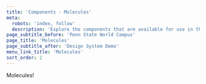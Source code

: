 ```yaml
---
title: 'Components - Molecules'
meta:
  robots: 'index, follow'
  description: 'Explore the components that are available for use in the design system.'
page_subtitle_before: 'Penn State World Campus'
page_title: 'Molecules'
page_subtitle_after: 'Design System Demo'
menu_link_title: 'Molecules'
sort_order: 2
---
```


Molecules!